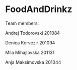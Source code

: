 # FoodAndDrinkz
Team members:

Andrej Todorovski 201084

Denica Korvezir 201094

Mila Mihajlovska 201131

Anja Maksimovska 201044
